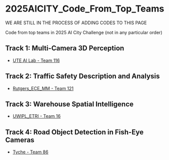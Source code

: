 # 2025AICITY_Code_From_Top_Teams

WE ARE STILL IN THE PROCESS OF ADDING CODES TO THIS PAGE

Code from top teams in 2025 AI City Challenge (not in any particular order)

## Track 1: Multi-Camera 3D Perception
* [UTE AI Lab - Team 116](https://github.com/kiyotaka1102/VGCRTrack)
  


## Track 2: Traffic Safety Description and Analysis
* [Rutgers_ECE_MM - Team 121](https://github.com/BaamPark/TrafficVILA.git)



## Track 3: Warehouse Spatial Intelligence
* [UWIPL_ETRI - Team 16](https://github.com/hsiangwei0903/SpatialAgent)



## Track 4: Road Object Detection in Fish-Eye Cameras
* [Tyche - Team 86](https://github.com/xbaotg/AICITY2025_Track4)


